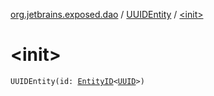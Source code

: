 [org.jetbrains.exposed.dao](../index.md) / [UUIDEntity](index.md) / [&lt;init&gt;](.)

# &lt;init&gt;

`UUIDEntity(id: `[`EntityID`](../-entity-i-d/index.md)`<`[`UUID`](http://docs.oracle.com/javase/6/docs/api/java/util/UUID.html)`>)`